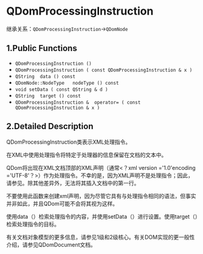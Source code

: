 # QDomProcessingInstruction

继承关系：`QDomProcessingInstruction`->`QDomNode`

## 1.Public Functions

- `QDomProcessingInstruction ()`
- `QDomProcessingInstruction ( const QDomProcessingInstruction & x )`
- `QString	data () const`
- `QDomNode::NodeType	nodeType () const`
- `void	setData ( const QString & d )`
- `QString	target () const`
- `QDomProcessingInstruction &	operator= ( const QDomProcessingInstruction & x )`

## 2.Detailed Description

QDomProcessingInstruction类表示XML处理指令。

在XML中使用处理指令将特定于处理器的信息保留在文档的文本中。

QDom将出现在XML文档顶部的XML声明（通常<？xml version ='1.0'encoding ='UTF-8'？>）作为处理指令。不幸的是，因为XML声明不是处理指令；因此，请参见。除其他差异外，无法将其插入文档中的第一行。

不要使用此函数来创建xml声明，因为尽管它具有与处理指令相同的语法，但事实并非如此，并且QDom可能不会将其视为这样。

使用data（）检索处理指令的内容，并使用setData（）进行设置。使用target（）检索处理指令的目标。

有关文档对象模型的更多信息，请参见1级和2级核心。有关DOM实现的更一般性介绍，请参见QDomDocument文档。